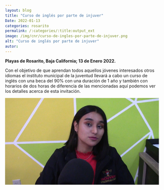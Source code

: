 ```yaml
---
layout: blog
title: "Curso de inglés por parte de injuver"
Date: 2022-01-13
categories: rosarito
permalink: /:categories/:title:output_ext
image: /img/cnr/curso-de-ingles-por-parte-de-injuver.png
alt: "Curso de inglés por parte de injuver"
autor:
---
```


**Playas de Rosarito, Baja California; 13 de Enero 2022.** 

Con el objetivo de que aprendan todos aquellos jóvenes interesados otros idiomas el instituto municipal de la juventud llevará a cabo un curso de inglés con una beca del 90% con una duración de 1 año y también con horarios de dos horas de diferencia de las mencionadas aquí podemos ver los detalles acerca de esta invitación.

<div id="carouselExampleSlidesOnly" class="carousel slide" data-ride="carousel">
  <div class="carousel-inner">
    <div class="carousel-item active">
       <img class="d-block w-100" src="/img/cnr/curso-de-ingles-por-parte-de-injuver.png" loading="lazy"  alt="Curso de inglés por parte de injuver">
    </div>
  </div>
</div>